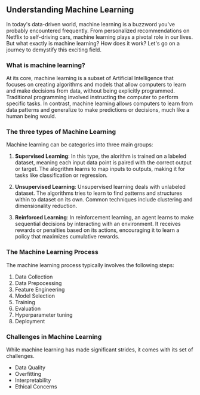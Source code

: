 ## Understanding Machine Learning

In today's data-driven world, machine learning is a buzzword you've probably
encountered frequently. From personalized recommendations on Netflix to
self-driving cars, machine learning plays a pivotal role in our lives. But what
exactly is machine learning? How does it work? Let's go on a journey to
demystify this exciting field.

### What is machine learning?

At its core, machine learning is a subset of Artificial Intelligence that
focuses on creating algorithms and models that allow computers to learn and
make decisions from data, without being explicitly programmed. Traditional
programming involved instructing the computer to perform specific tasks. In
contrast, machine learning allows computers to learn from data patterns and
generalize to make predictions or decisions, much like a human being would.

### The three types of Machine Learning

Machine learning can be categories into three main groups:

1. **Supervised Learning**: In this type, the alorithm is trained on a
   labeled dataset, meaning each input data point is paired with the correct
   output or target. The alogrithm learns to map inputs to outputs, making it
   for tasks like classification or regression.

2. **Unsupervised Learning**: Unsupervised learning deals with unlabeled
   dataset. The algorithms tries to learn to find patterns and structures
   within to dataset on its own. Common techniques include clustering and
   dimensionality reduction.

3. **Reinforced Learning**: In reinforcement learning, an agent learns to make
   sequential decisions by interacting with an environment. It receives rewards
   or penalties based on its actions, encouraging it to learn a policy that
   maximizes cumulative rewards.


### The Machine Learning Process

The machine learning process typically involves the following steps:
1. Data Collection
2. Data Prepocessing
3. Feature Engineering
4. Model Selection
5. Training
6. Evaluation
7. Hyperparameter tuning
8. Deployment

### Challenges in Machine Learning

While machine learning has made significant strides, it comes with its set of
challenges.

* Data Quality
* Overfitting
* Interpretability
* Ethical Concerns
